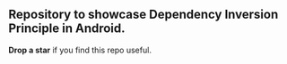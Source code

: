 ## Repository to showcase Dependency Inversion Principle in Android.
**Drop a star** if you find this repo useful.
